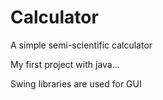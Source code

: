 # Calculator
A simple semi-scientific calculator

My first project with java...

Swing libraries are used for GUI
